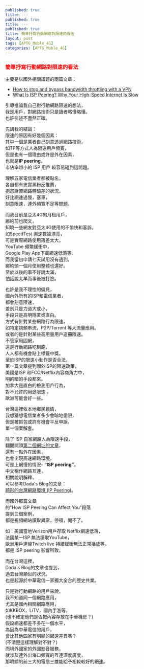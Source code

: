 ```yaml
---
published: true
title: ---
published: true
title: ---
published: true
title: 簡單抒寫行動網路對限速的看法
layout: post
tags: [APTG_Moble_4G]
categories: [APTG_Moble_4G]
---
```


### <font color="red">簡單抒寫行動網路對限速的看法</font>   
    
主要是以國外相關議題的兩篇文章：    
* [How to stop and bypass bandwidth throttling with a VPN][1]    
* [What Is ISP Peering? Why Your High-Speed Internet Is Slow][2]    

引導推論我自己對行動網路限速的想法，      
我是用戶，對網路技術只是讀者略懂略懂。   
也許引述不盡然正確。    
    
先講我的結論：   
限速的原因有好幾個因素：    
其中一個是業者自己刻意透過網路技術，    
如TP等方式人為限速用戶頻寬，   
但是也有一個理由或許是外在因素，    
也就是**IP peering**。    
市佔率越小的 ISP 用戶 較容易碰到這問題。   

理解五家電信業者都被點名，   
各自都有忠實黑粉反推薦，    
抱怨訴苦網路體驗差的狀況。   
好比網速過慢，塞車，    
刻意限速，連外頻寬不足等問題。   
    
而我目前是亞太4G的月租用戶，   
綁約前也爬文，   
知曉一些網友對亞太4G使用的不愉快和客訴。   
如SpeedTest 測速數據漂亮，    
可是實際網路使用落差太大，   
YouTube 頻繁緩衝中，    
Google Play App下載網速低落等。   
而我當初申請七天試用沒有遇到，   
綁約頭一個月使用整體也還好。    
至於以後的事不好說太滿，    
怕話說太早而事後被打臉。    
    
也許是我不理性的偏見，   
國內外所有的ISP和電信業者，   
都會刻意限速，   
差別只是力道大或小，    
手段只是高明隱匿或直白。    
方式有針對某些網路行為限速，    
如特定視頻串流，P2P/Torrent 等大流量應用。   
或者的是針對某些高用量用戶造冊限速。    
不管家用固網，   
還是行動網路吃到飽，    
人人都有機會貼上標籤中獎。   
至於ISP的限速小動作是否合法，    
第一篇文章提到國外ISP的限速政策，    
美國是ISP 和FCC/Netflix內容商角力中，    
明的暗的手段都來。   
加拿大是直白的檢測用戶行為，    
對不允許的用途限速 。   
歐洲可能會好一些。   
    
台灣這裡依本地鄉民民情，    
我想猜想電信業者多少會暗地偷限，    
但是被抓包或許有機會平反申訴，   
單一個案解套。   
    
除了 ISP 自家網路人為限速手段，    
翻閱開頭[第二個網址的文章][2]，       
還有一點外在因素，   
也會出現高速網路環境，   
可是上網慢的情況- <b>“ISP peering”</b>。   
中文稱作網路互連，   
相關說明解釋，   
可以參考Dada's Blog的文章：   
[畸形的台灣網路環境 (IP Peering)][3]。    

而國外那篇文章   
的"How ISP Peering Can Affect You"段落   
提到三個案例，   
都是視頻網站讀取異常，停頓，開不了。    

如：美國當地Verizon用戶存取 Netflix網速低落，    
法國某一ISP 無法讀取YouTube，    
歐洲用戶連線Twitch live 持續緩衝無法正常播放等，    
都是 ISP peering 影響所致。    
    
而在台灣這裡，   
Dada's Blog的文章也提到，    
過去台灣類似的狀況。    
也是起源於中華電信一家獨大全台的歷史共業。   
    
只是對行動網路的用戶來說，   
我不知道同一個網路應用，    
尤其是國內相關網路應用，    
如KKBOX，LiTV，國內手游等，    
(也不確定他們是否把內容存放在中華機房？)   
假設網速都差不多在一個水平，    
為因為中華電信的用戶，   
會比其他四家有明顯的網速差異嗎？    
(不清楚這樣理解對不對？)   
而境外國家的外國影音服務，   
就涉及連外出海口頻寬的互連深度廣度，    
那明顯的前三大的電信三雄能給予相較較好的網速。   

[1]: https://www.comparitech.com/blog/vpn-privacy/stop-bandwidth-throttling-with-vpn/
[2]: http://www.makeuseof.com/tag/isp-peering-high-speed-internet-slow/
[3]: https://dada.tw/2009/03/24/197/
